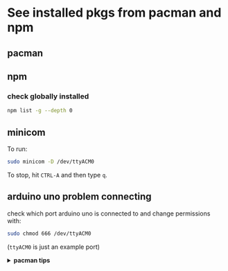 # See installed pkgs from pacman and npm

## pacman

## npm

### check globally installed

```sh
npm list -g --depth 0
```

## minicom

To run:

```sh
sudo minicom -D /dev/ttyACM0
```

To stop, hit `CTRL-A` and then type `q`.

## arduino uno problem connecting

check which port arduino uno is connected to and change
permissions with:

```sh
sudo chmod 666 /dev/ttyACM0
```

(`ttyACM0` is just an example port)

<details>
  <summary>
    <strong>pacman tips</strong>
  </summary>
  <ul>
   <li>
      installed packages are in `/var/lib/pacman/local`
   </li>
   <li>
      To [Remove unused packages (orphans)](<https://wiki.archlinux.org/title/Pacman/Tips_and_tricks#Removing_unused_packages_(orphans)>) run:
      
      ```sh
      sudo pacman -Qtdq | sudo pacman -Rns -
      ```
      
      For [Cleaning the package cache](https://wiki.archlinux.org/title/Pacman#Cleaning_the_package_cache) run:
      
      I usually run the following to retain only one past version
      and free more space:
      
      ```sh
      paccache -rk1
      ```
      
      this will retain the most recent 3 versions:
      
      ```sh
      paccache -r
      ```
   </li>
  </ul>
</details>
